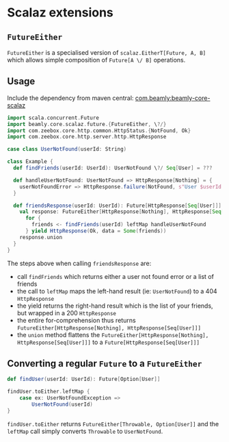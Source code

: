 Scalaz extensions
=================

`FutureEither`
--------------
`FutureEither` is a specialised version of `scalaz.EitherT[Future, A, B]` which allows simple composition of
`Future[A \/ B]` operations.

Usage
-----
Include the dependency from maven central: <a href="http://search.maven.org/#search%7Cga%7C1%7Cg%3A%20%22com.beamly%22%20beamly-core-scalaz" title="com.beamly:beamly-core-scalaz">com.beamly:beamly-core-scalaz</a>
```scala
import scala.concurrent.Future
import beamly.core.scalaz.future.{FutureEither, \?/}
import com.zeebox.core.http.common.HttpStatus.{NotFound, Ok}
import com.zeebox.core.http.server.http.HttpResponse

case class UserNotFound(userId: String)

class Example {
  def findFriends(userId: UserId): UserNotFound \?/ Seq[User] = ???

  def handleUserNotFound: UserNotFound => HttpResponse[Nothing] = {
    userNotFoundError => HttpResponse.failure(NotFound, s"User $userId not found")
  }

  def friendsResponse(userId: UserId): Future[HttpResponse[Seq[User]]] = {
    val response: FutureEither[HttpResponse[Nothing], HttpResponse[Seq[User]]] =
      for {
        friends <- findFriends(userId) leftMap handleUserNotFound
      } yield HttpResponse(Ok, data = Some(friends))
    response.union
  }
}
```
The steps above when calling `friendsResponse` are:
* call `findFriends` which returns either a user not found error or a list of friends
* the call to `leftMap` maps the left-hand result (ie: `UserNotFound`) to a 404 `HttpResponse`
* the yield returns the right-hand result which is the list of your friends, but wrapped in a 200 `HttpResponse`
* the entire for-comprehension thus returns `FutureEither[HttpResponse[Nothing], HttpResponse[Seq[User]]]`
* the `union` method flattens the `FutureEither[HttpResponse[Nothing], HttpResponse[Seq[User]]]` to a `Future[HttpResponse[Seq[User]]]`

Converting a regular `Future` to a `FutureEither`
-------------------------------------------------
```scala
def findUser(userId: UserId): Future[Option[User]]

findUser.toEither.leftMap {
    case ex: UserNotFoundException =>
        UserNotFound(userId)
}
```
`findUser.toEither` returns `FutureEither[Throwable, Option[User]]` and the `leftMap` call simply converts `Throwable` to `UserNotFound`.